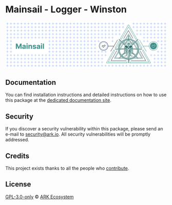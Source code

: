 # Mainsail - Logger - Winston

![banner](https://raw.githubusercontent.com/ArkEcosystem/mainsail/main/banner.png)

## Documentation

You can find installation instructions and detailed instructions on how to use this package at the [dedicated documentation site](https://ark.dev/docs/mainsail).

## Security

If you discover a security vulnerability within this package, please send an e-mail to [security@ark.io](mailto:security@ark.io). All security vulnerabilities will be promptly addressed.

## Credits

This project exists thanks to all the people who [contribute](https://github.com/ArkEcosystem/mainsail/graphs/contributors).

## License

[GPL-3.0-only](https://github.com/ArkEcosystem/mainsail/blob/main/LICENSE) © [ARK Ecosystem](https://ark.io)
